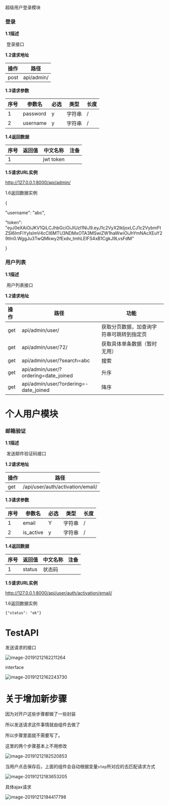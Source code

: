 超级用户登录模块

### 登录

**1.1描述**

​		登录接口

**1.2请求地址**

| 操作 | 路径       |
| :--- | ---------- |
| post | api/admin/ |



**1.3请求参数**

| 序号 | 参数名   | 必选 | 类型   | 长度 |
| ---- | -------- | ---- | ------ | ---- |
| 1    | password | y    | 字符串 | /    |
| 2    | username | y    | 字符串 | /    |



**1.4返回数据**

| 序号 | 返回值 | 中文名称  | 注备 |
| ---- | ------ | --------- | ---- |
| 1    |        | jwt token |      |

**1.5请求URL实例**

http://127.0.0.1:8000/api/admin/





1.6返回数据实例

{

  "username": "abc",

  "token": "eyJ0eXAiOiJKV1QiLCJhbGciOiJIUzI1NiJ9.eyJ1c2VyX2lkIjoxLCJ1c2VybmFtZSI6ImFiYyIsImV4cCI6MTU3NDMxOTA3MSwiZW1haWwiOiJhYmNAcXEuY29tIn0.WggJu3TwQMkwy2fExdv_tmhLEIFS4xB1CgkJ9LvsFdM"

}

### 用户列表

**1.1描述**

​		用户列表接口

**1.2请求地址**

| 操作 | 路径                                  | 功能                                     |
| :--- | ------------------------------------- | ---------------------------------------- |
| get  | api/admin/user/                       | 获取分页数据，加查询字符串可跳转到指定页 |
| get  | api/admin/user/72/                    | 获取具体单条数据（暂时无用）             |
| get  | api/admin/user/?search=abc            | 搜索                                     |
| get  | api/admin/user/?ordering=date_joined  | 升序                                     |
| get  | api/admin/user/?ordering=-date_joined | 降序                                     |

# 个人用户模块

### 邮箱验证

**1.1描述**

​	 发送邮件验证码接口

**1.2请求地址**

| 操作 | 路径                             |
| :--- | -------------------------------- |
| get  | /api/user/auth/activation/email/ |



**1.3请求参数**

| 序号 | 参数名    | 必选 | 类型   | 长度 |
| ---- | --------- | ---- | ------ | ---- |
| 1    | email     | Y    | 字符串 | /    |
| 2    | is_active | y    | 字符串 | /    |



**1.4返回数据**

| 序号 | 返回值 | 中文名称 | 注备 |
| ---- | ------ | -------- | ---- |
| 1    | status | 状态码   |      |

**1.5请求URL实例**

  http://127.0.0.1:8000/api/user/auth/activation/email/



1.6返回数据实例

```
{"status": "ok"}
```

# TestAPI



发送请求的接口

![image-20191212162211264](C:\Users\11799\AppData\Roaming\Typora\typora-user-images\image-20191212162211264.png)







interface

![image-20191212162243730](C:\Users\11799\AppData\Roaming\Typora\typora-user-images\image-20191212162243730.png)









# 关于增加新步骤

因为对开户这些步骤都做了一些封装

所以发送请求这件事情就由组件去做了

所以步骤里面就不需要写了。







这里的两个步骤基本上不用修改

![image-20191212182520853](C:\Users\11799\AppData\Roaming\Typora\typora-user-images\image-20191212182520853.png)

当用户点击保存后，上面的组件会自动根据变量`step`所对应的去匹配请求方式

![image-20191212183653205](C:\Users\11799\AppData\Roaming\Typora\typora-user-images\image-20191212183653205.png)

具体ajax请求

![image-20191212184417798](C:\Users\11799\AppData\Roaming\Typora\typora-user-images\image-20191212184417798.png)

